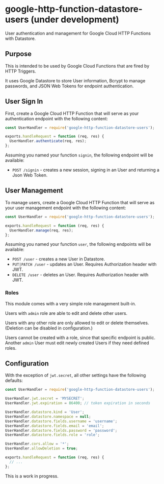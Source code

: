 # google-http-function-datastore-users (under development)

User authentication and management for Google Cloud HTTP Functions with Datastore.

## Purpose

This is intended to be used by Google Cloud Functions that are fired by HTTP Triggers.

It uses Google Datastore to store User information, Bcrypt to manage passwords, and JSON Web Tokens for endpoint authentication.

## User Sign In

First, create a Google Cloud HTTP Function that will serve as your authentication endpoint with the following content:

```javascript
const UserHandler = require('google-http-function-datastore-users');

exports.handleRequest = function (req, res) {
  UserHandler.authenticate(req, res);
};
```

Assuming you named your function `signin`, the following endpoint will be available:

* `POST /signin` - creates a new session, signing in an User and returning a Json Web Token.

## User Management

To manage users, create a Google Cloud HTTP Function that will serve as your user management endpoint with the following content:

```javascript
const UserHandler = require('google-http-function-datastore-users');

exports.handleRequest = function (req, res) {
  UserHandler.manage(req, res);
};
```

Assuming you named your function `user`, the following endpoints will be available:

* `POST /user` - creates a new User in Datastore.
* `PUT|PATCH /user` - updates an User. Requires Authorization header with JWT.
* `DELETE /user` - deletes an User. Requires Authorization header with JWT.

### Roles

This module comes with a very simple role management built-in.

Users with `admin` role are able to edit and delete other users.

Users with any other role are only allowed to edit or delete themselves. (Deletion can be disabled in configuration.)

Users cannot be created with a role, since that specific endpoint is public. Another `admin` User must edit newly created Users if they need defined roles.

## Configuration

With the exception of `jwt.secret`, all other settings have the following defaults:

```javascript
const UserHandler = require('google-http-function-datastore-users');

UserHandler.jwt.secret = 'MYSECRET';
UserHandler.jwt.expiration = 86400; // token expiration in seconds

UserHandler.datastore.kind = 'User';
UserHandler.datastore.namespace = null;
UserHandler.datastore.fields.username = 'username';
UserHandler.datastore.fields.email = 'email';
UserHandler.datastore.fields.password = 'password';
UserHandler.datastore.fields.role = 'role';

UserHandler.cors.allow = '*';
UserHandler.allowDeletion = true;

exports.handleRequest = function (req, res) {
  // ...
};

```

This is a work in progress.
